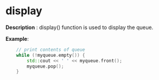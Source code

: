 # display

**Description** : display() function is used to display the queue.

**Example**:
```cpp
    // print contents of queue
    while (!myqueue.empty()) { 
        std::cout << ' ' << myqueue.front(); 
        myqueue.pop(); 
    } 
```
